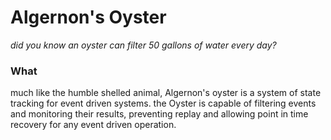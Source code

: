 # Algernon's Oyster
_did you know an oyster can filter 50 gallons of water every day?_
### What
much like the humble shelled animal, Algernon's oyster is a system of state tracking for event driven systems. 
the Oyster is capable of filtering events and monitoring their results, 
preventing replay and allowing point in time recovery for any event driven operation. 